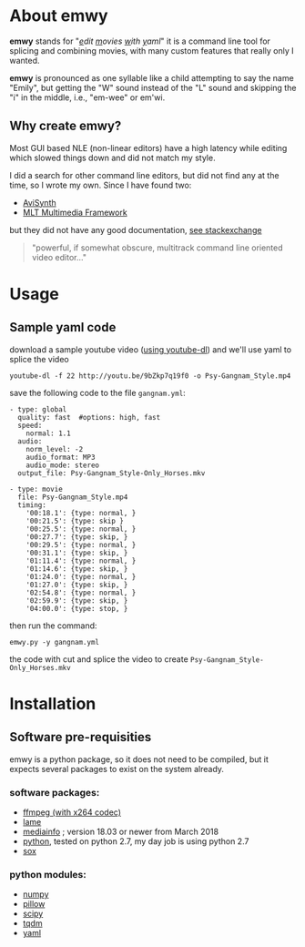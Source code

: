 # About emwy

**emwy** stands for "*<u>e</u>dit <u>m</u>ovies <u>w</u>ith <u>y</u>aml*" it is a command line tool for splicing and combining movies, with many custom features that really only I wanted.

**emwy** is pronounced as one syllable like a child attempting to say the name "Emily", but getting the "W" sound instead of the "L" sound and skipping the "i" in the middle, i.e., "em-wee" or em'wi.

## Why create emwy?

Most GUI based NLE (non-linear editors) have a high latency while editing which slowed things down and did not match my style.

I did a search for other command line editors, but did not find any at the time, so I wrote my own. Since I have found two:

* [AviSynth](http://avisynth.nl/index.php/Main_Page)
* [MLT Multimedia Framework](https://www.mltframework.org/)

but they did not have any good documentation, [see stackexchange](https://video.stackexchange.com/questions/7459/)

>  "powerful, if somewhat obscure, multitrack command line oriented video editor…"

# Usage

## Sample yaml code

download a sample youtube video ([using youtube-dl](https://rg3.github.io/youtube-dl/)) and we'll use yaml to splice the video

```youtube-dl -f 22 http://youtu.be/9bZkp7q19f0 -o Psy-Gangnam_Style.mp4```

save the following code to the file `gangnam.yml`:

```
- type: global
  quality: fast  #options: high, fast
  speed:
    normal: 1.1
  audio:
    norm_level: -2
    audio_format: MP3
    audio_mode: stereo
  output_file: Psy-Gangnam_Style-Only_Horses.mkv

- type: movie
  file: Psy-Gangnam_Style.mp4
  timing:
    '00:18.1': {type: normal, }
    '00:21.5': {type: skip }   
    '00:25.5': {type: normal, }
    '00:27.7': {type: skip, } 
    '00:29.5': {type: normal, }
    '00:31.1': {type: skip, }
    '01:11.4': {type: normal, }
    '01:14.6': {type: skip, }
    '01:24.0': {type: normal, }
    '01:27.0': {type: skip, }
    '02:54.8': {type: normal, }
    '02:59.9': {type: skip, }
    '04:00.0': {type: stop, }
```

then run the command:

```emwy.py -y gangnam.yml```

the code with cut and splice the video to create `Psy-Gangnam_Style-Only_Horses.mkv`

# Installation

## Software pre-requisities

emwy is a python package, so it does not need to be compiled,
but it expects several packages to exist on the system already.

### software packages:
* [ffmpeg (with x264 codec)](https://www.ffmpeg.org)
* [lame](http://lame.sourceforge.net)
* [mediainfo](https://mediaarea.net/MediaInfo) ; version 18.03 or newer from March 2018
* [python](https://python.org), tested on python 2.7, my day job is using python 2.7
* [sox](http://sox.sourceforge.net)

### python modules:
* [numpy](https://www.numpy.org)
* [pillow](https://pillow.readthedocs.io)
* [scipy](https://www.scipy.org)
* [tqdm](https://github.com/tqdm/tqdm)
* [yaml](https://pyyaml.org)
